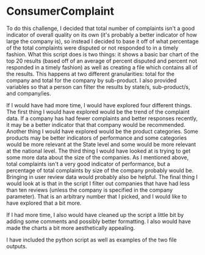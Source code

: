 # ConsumerComplaint
To do this challenge, I decided that total number of complaints isn't a good indicator of overall quality on its own (it's probably a better indicator of how large the company is), so instead I decided to base it off of what percentage of the total complaints were disputed or not responded to in a timely fashion. What this script does is two things: it shows a basic bar chart of the top 20 results (based off of an average of percent disputed and percent not responded in a timely fashion) as well as creating a file which contains all of the results. This happens at two different granularities: total for the company and total for the company by sub-product. I also provided variables so that a person can filter the results by state/s, sub-product/s, and company/ies.

If I would have had more time, I would have explored four different things. The first thing I would have explored would be the trend of the complaint data. If a company has had fewer complaints and better responses recently, it may be a better indicator that that company would be recommended. Another thing I would have explored would be the product categories. Some products may be better indicators of performance and some categories would be more relevant at the State level and some would be more relevant at the national level. The third thing I would have looked at is trying to get some more data about the size of the companies. As I mentioned above, total complaints isn't a very good indicator of performance, but a percentage of total complaints by size of the company probably would be. Bringing in user review data would probably also be helpful. The final thing I would look at is that in the script I filter out companies that have had less than ten reviews (unless the company is specified in the company parameter). That is an arbitrary number that I picked, and I would like to have explored that a bit more.

If I had more time, I also would have cleaned up the script a little bit by adding some comments and possibly better formatting. I also would have made the charts a bit more aesthetically appealing.

I have included the python script as well as examples of the two file outputs.
